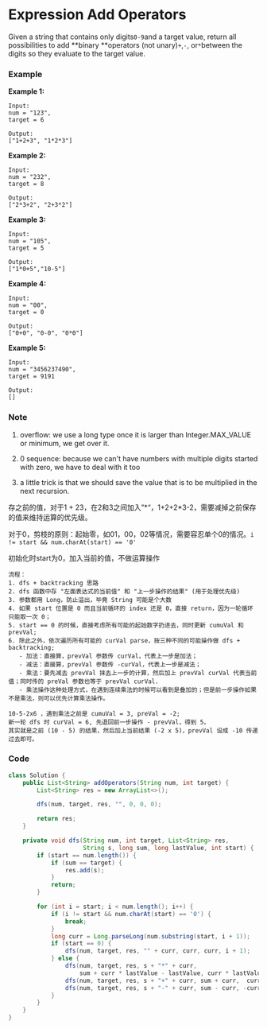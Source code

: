 # Expression Add Operators

Given a string that contains only digits`0-9`and a target value, return all possibilities to add **binary **operators \(not unary\)`+`,`-`, or`*`between the digits so they evaluate to the target value.

### Example

**Example 1:**

```
Input:
num = "123", 
target = 6

Output: 
["1+2+3", "1*2*3"]
```

**Example 2:**

```
Input:
num = "232", 
target = 8

Output: 
["2*3+2", "2+3*2"]
```

**Example 3:**

```
Input:
num = "105", 
target = 5

Output: 
["1*0+5","10-5"]
```

**Example 4:**

```
Input:
num = "00", 
target = 0

Output: 
["0+0", "0-0", "0*0"]
```

**Example 5:**

```
Input:
num = "3456237490", 
target = 9191

Output: 
[]
```

### Note

1. overflow: we use a long type once it is larger than Integer.MAX\_VALUE or minimum, we get over it.

2. 0 sequence: because we can't have numbers with multiple digits started with zero, we have to deal with it too

3. a little trick is that we should save the value that is to be multiplied in the next recursion.

存之前的值，对于1 + 23，在2和3之间加入”\*“，1+2+2\*3-2，需要减掉之前保存的值来维持运算的优先级。

对于0，剪枝的原则：起始零，如01，00，02等情况，需要容忍单个0的情况。`i != start && num.charAt(start) == '0'`

初始化时start为0，加入当前的值，不做运算操作

```
流程：
1. dfs + backtracking 思路
2. dfs 函数中存 "左面表达式的当前值" 和 "上一步操作的结果" (用于处理优先级)
3. 参数都用 Long，防止溢出，毕竟 String 可能是个大数
4. 如果 start 位置是 0 而且当前循环的 index 还是 0，直接 return，因为一轮循环只能取一次 0；
5. start == 0 的时候，直接考虑所有可能的起始数字扔进去，同时更新 cumuVal 和 prevVal;
6. 除此之外，依次遍历所有可能的 curVal parse，按三种不同的可能操作做 dfs + backtracking;
   - 加法：直接算，prevVal 参数传 curVal，代表上一步是加法；
   - 减法：直接算，prevVal 参数传 -curVal，代表上一步是减法；
   - 乘法：要先减去 prevVal 抹去上一步的计算，然后加上 prevVal curVal 代表当前值；同时传的 preVal 参数也等于 prevVal curVal. 
   - 乘法操作这种处理方式，在遇到连续乘法的时候可以看到是叠加的；但是前一步操作如果不是乘法，则可以优先计算乘法操作。

10-5-2x6 ，遇到乘法之前是 cumuVal = 3, preVal = -2; 
新一轮 dfs 时 curVal = 6, 先退回前一步操作 - prevVal，得到 5，
其实就是之前 (10 - 5) 的结果，然后加上当前结果 (-2 x 5)，prevVal 设成 -10 传递过去即可。
```

### Code

```java
class Solution {
    public List<String> addOperators(String num, int target) {
        List<String> res = new ArrayList<>();

        dfs(num, target, res, "", 0, 0, 0);

        return res;
    }

    private void dfs(String num, int target, List<String> res, 
                     String s, long sum, long lastValue, int start) {
        if (start == num.length()) {
            if (sum == target) {
                res.add(s);
            }
            return;
        }

        for (int i = start; i < num.length(); i++) {
            if (i != start && num.charAt(start) == '0') {
                break;
            } 
            long curr = Long.parseLong(num.substring(start, i + 1));
            if (start == 0) {
                dfs(num, target, res, "" + curr, curr, curr, i + 1);
            } else {
                dfs(num, target, res, s + "*" + curr, 
                    sum + curr * lastValue - lastValue, curr * lastValue, i + 1);
                dfs(num, target, res, s + "+" + curr, sum + curr,  curr,  i + 1);
                dfs(num, target, res, s + "-" + curr, sum - curr, -curr,  i + 1);
            }
        }
    }
}
```



